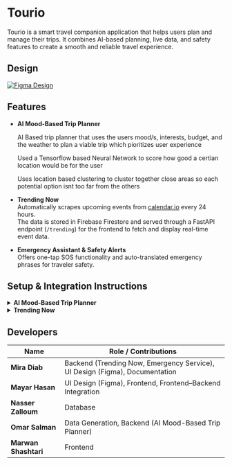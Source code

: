  # **Tourio**

Tourio is a smart travel companion application that helps users plan and manage their trips. It combines AI-based planning, live data, and safety features to create a smooth and reliable travel experience.

## Design
[![Figma Design](https://img.shields.io/badge/Figma-Design-blue?logo=figma)](https://www.figma.com/file/Zaen0sR7mtfpdEhu1beEey/Tourio?type=design&node-id=0%3A1&mode=design&t=sjqqiXtqNg2a94RO-1)

## Features

- **AI Mood-Based Trip Planner**

  AI Based trip planner that uses the users mood/s, interests, budget, and the weather to plan a viable trip which pioritizes user experience

  Used a Tensorflow based Neural Network to score how good a certian location would be for the user

  Uses location based clustering to cluster together close areas so each potential option isnt too far from the others 


- **Trending Now**  
  Automatically scrapes upcoming events from [calendar.jo](https://calendar.jo) every 24 hours.  
  The data is stored in Firebase Firestore and served through a FastAPI endpoint (`/trending`) for the frontend to fetch and display real-time event data.

- **Emergency Assistant & Safety Alerts**  
  Offers one-tap SOS functionality and auto-translated emergency phrases for traveler safety.


## Setup & Integration Instructions

<details>
<summary><b>AI Mood-Based Trip Planner</b></summary>

**Backend:** `ai-planner-service`  

**Setup Steps:**
1. Navigate to the Project Directory and Activate the Virtual Environment:

```bash
cd /Users/mayaryasein/Downloads/tourio_clean
source backend_api/.venv-api/bin/activate
```
2. Point to your actual Firebase key (the file is inside backend_api/):

```bash
export GOOGLE_APPLICATION_CREDENTIALS="$(pwd)/backend_api/new_tourio_key_python.json"
```

3. Tell the API where the model file is:

```bash
export TOURIO_MODEL_PATH="$(pwd)/backend_api/TourioModel.keras"
```

4. Make sure we read from the right Firestore collection:

```bash
export TOURIO_LOC_COLLECTION="Locations"
```

5. Start the API on the port you’re using:
```bash
uvicorn backend_api.app:app --host 0.0.0.0 --port 8127 --reload
```

You might have to change the port number, then open this link with the correct port:
http://127.0.0.1:8127/docs#/

If you change the port number, make sure to also update the URL in:
lib/services/api.dart


</details>

<details>
<summary><b>Trending Now</b></summary>

**Backend:** `trending-service`  


**To activate the scraper, run the following commands in your terminal:**
```bash
cd "/Users/mayaryasein/Downloads/tourio_clean/backend_api"
source backend_api/.venv-api/bin/activate
pip install -r backend_api/requirements.txt   # (Run once)
export GOOGLE_APPLICATION_CREDENTIALS="$(pwd)/backend_api/new_tourio_key_python.json"
uvicorn backend_api.Event_Scraper:app --host 0.0.0.0 --port 8000 --reload
```
</details>



## Developers

| Name            | Role / Contributions |
|-----------------|----------------------|
| **Mira Diab**   | Backend (Trending Now, Emergency Service), UI Design (Figma), Documentation |
| **Mayar Hasan** | UI Design (Figma), Frontend, Frontend–Backend Integration |
| **Nasser Zalloum** | Database |
| **Omar Salman** | Data Generation, Backend (AI Mood-Based Trip Planner) |
| **Marwan Shashtari** | Frontend |

